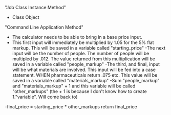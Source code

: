 "Job Class Instance Method"

- Class Object 


"Command Line Application Method"

- The calculator needs to be able to bring in a base price input.
- This first input will immediately be multiplied by 1.05 for the 5% flat markup. This will be saved in a variable called "starting_price"
-The next input will be the number of people. The number of people will be multipled by .012. The value returned from this multiplication will be saved in a variable called "people_markup"
-The third, and final, input will be what materials are involved. This input will be fed into a case statement. WHEN pharmaceuticals return .075 etc. This value will be saved in a variable called "materials_markup"
-Sum "people_markup" and "materials_markup" + 1 and this variable will be called "other_markups" (the + 1 is because I don't know how to create 1."variable". Will come back to)

-final_price = starting_price * other_markups
return final_price 